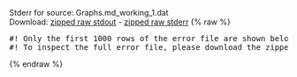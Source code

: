 Stderr for source:  Graphs.md_working_1.dat   
Download: [zipped raw stdout](Graphs.md_working_1.dat.plumed.stdout.txt.zip) - [zipped raw stderr](Graphs.md_working_1.dat.plumed.stderr.txt.zip) 
{% raw %}
<pre>
#! Only the first 1000 rows of the error file are shown below
#! To inspect the full error file, please download the zipped raw stderr file above
</pre>
{% endraw %}
